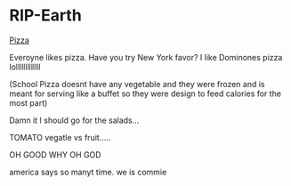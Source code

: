 # RIP-Earth

[Pizza](https://www.youtube.com/watch?v=VVgk27__8PE)

Everoyne likes pizza. Have you try New York favor? I like Dominones pizza lolllllllllllll

(School Pizza doesnt have any vegetable and they were frozen and is meant for serving like a buffet so they were design to feed calories for the most part)

Damn it I should go for the salads...

TOMATO vegatle vs fruit.....

OH GOOD WHY OH GOD


america says so manyt time. we is commie
